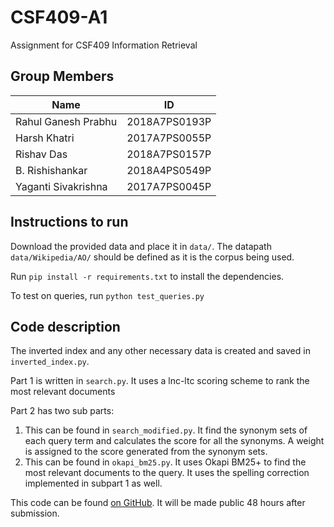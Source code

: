 # CSF409-A1
Assignment for CSF409 Information Retrieval

## Group Members

|Name|ID|
|---|---|
|Rahul Ganesh Prabhu|2018A7PS0193P|
|Harsh Khatri |2017A7PS0055P|
|Rishav Das |2018A7PS0157P|
|B. Rishishankar |2018A4PS0549P|
|Yaganti Sivakrishna|2017A7PS0045P|

## Instructions to run

Download the provided data and place it in `data/`. The datapath `data/Wikipedia/AO/` should be defined as it is the corpus being used.

Run `pip install -r requirements.txt` to install the dependencies.

To test on queries, run `python test_queries.py`

## Code description

The inverted index and any other necessary data is created and saved in `inverted_index.py`. 

Part 1 is written in `search.py`. It uses a lnc-ltc scoring scheme to rank the most relevant documents

Part 2 has two sub parts:

1. This can be found in `search_modified.py`. It find the synonym sets of each query term and calculates the score for all the synonyms. A weight is assigned to the score generated from the synonym sets.
2. This can be found in `okapi_bm25.py`. It uses Okapi BM25+ to find the most relevant documents to the query. It uses the spelling correction implemented in subpart 1 as well.

This code can be found [on GitHub](https://github.com/favre49/CSF409-A1). It will be made public 48 hours after submission.
